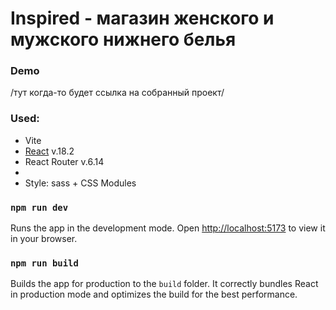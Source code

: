 # Inspired - магазин женского и мужского нижнего белья

### Demo 
 /тут когда-то будет ссылка на собранный проект/

 ### Used:
   - Vite
   - [React](https://react.dev/) v.18.2
   - React Router v.6.14
   - 
   - Style: sass + CSS Modules


### `npm run dev`

Runs the app in the development mode.
Open [http://localhost:5173](http://localhost:5173) to view it in your browser.

### `npm run build`

Builds the app for production to the `build` folder.
It correctly bundles React in production mode and optimizes the build for the best performance.

